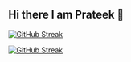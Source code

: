 ## Hi there I am Prateek 👋

<!--
**pdp123/pdp123** is a ✨ _special_ ✨ repository because its `README.md` (this file) appears on your GitHub profile.
 
Here are some ideas to get you started:

- 🔭 I’m currently working on ...
- 🌱 I’m currently learning ...
- 👯 I’m looking to collaborate on ...
- 🤔 I’m looking for help with ...
- 💬 Ask me about ...
- 📫 How to reach me: ...
- 😄 Pronouns: ...
- ⚡ Fun fact: ...
-->

[![GitHub Streak](https://streak-stats.demolab.com?user=pdp123&theme=highcontrast&border_radius=5&locale=hi&date_format=j%20M%5B%20Y%5D)](https://git.io/streak-stats)

[![GitHub Streak](https://streak-stats.demolab.com/?user=pdp123)](https://git.io/streak-stats)

